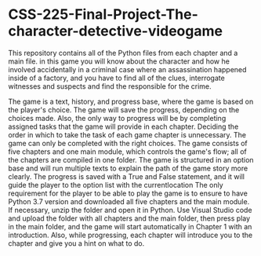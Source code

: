 # CSS-225-Final-Project-The-character-detective-videogame
This repository contains all of the Python files from each chapter and a main file.
in this game you will know about the character and how he involved accidentally in a criminal case where an assassination happened inside of a factory, and you have to find all of the clues, interrogate witnesses and suspects and find the responsible for the crime.

The game is a text, history, and progress base, where the game is based on the player's choice. The game will save the progress, depending on the choices made. Also, the only way to progress will be by completing assigned tasks that the game will provide in each chapter. Deciding the order in which to take the task of each game chapter is unnecessary. The game can only be completed with the right choices.
The game consists of five chapters and one main module, which controls the game's flow; all of the chapters are compiled in one folder. The game is structured in an option base and will run multiple texts to explain the path of the game story more clearly. The progress is saved with a True and False statement, and it will guide the player to the option list with the currentlocation 
The only requirement for the player to be able to play the game is to ensure to have Python 3.7 version and downloaded all five chapters and the main module. If necessary, unzip the folder and open it in Python.
Use Visual Studio code and upload the folder with all chapters and the main folder, then press play in the main folder, and the game will start automatically in Chapter 1 with an introduction. Also, while progressing, each chapter will introduce you to the chapter and give you a hint on what to do.
